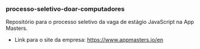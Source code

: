 ### processo-seletivo-doar-computadores
Repositório para o processo seletivo da vaga de estágio JavaScript na App Masters.
- Link para o site da empresa: 
<a href="https://www.appmasters.io/en"> https://www.appmasters.io/en </a>
